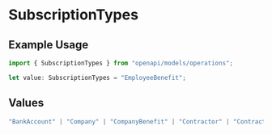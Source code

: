 # SubscriptionTypes

## Example Usage

```typescript
import { SubscriptionTypes } from "openapi/models/operations";

let value: SubscriptionTypes = "EmployeeBenefit";
```

## Values

```typescript
"BankAccount" | "Company" | "CompanyBenefit" | "Contractor" | "ContractorPayment" | "Employee" | "EmployeeBenefit" | "EmployeeJobCompensation" | "ExternalPayroll" | "Form" | "Location" | "Notification" | "Payroll" | "PaySchedule" | "Signatory"
```